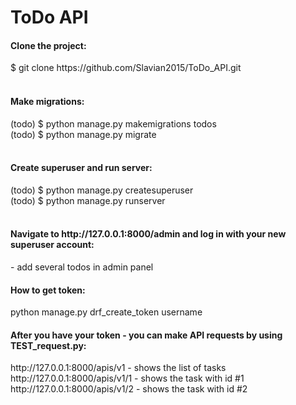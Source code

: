 <h1>ToDo API</h1>

<h4>Clone the project: </h4>
$ git clone https://github.com/Slavian2015/ToDo_API.git <br>
 <br> 

<h4>Make migrations: </h4>
(todo) $ python manage.py makemigrations todos <br>
(todo) $ python manage.py migrate <br>
 <br>

<h4>Create superuser and run server: </h4>
(todo) $ python manage.py createsuperuser <br>
(todo) $ python manage.py runserver <br>

 <br> 
<h4>Navigate to http://127.0.0.1:8000/admin and log in with your new superuser account: </h4>
- add several todos in admin panel <br>


<h4>How to get token: </h4>
python manage.py drf_create_token username <br>

<h4>After you have your token - you can make API requests by using TEST_request.py: </h4>
http://127.0.0.1:8000/apis/v1   - shows the list of tasks <br>
http://127.0.0.1:8000/apis/v1/1 - shows the task with id #1 <br>
http://127.0.0.1:8000/apis/v1/2 - shows the task with id #2 <br>
